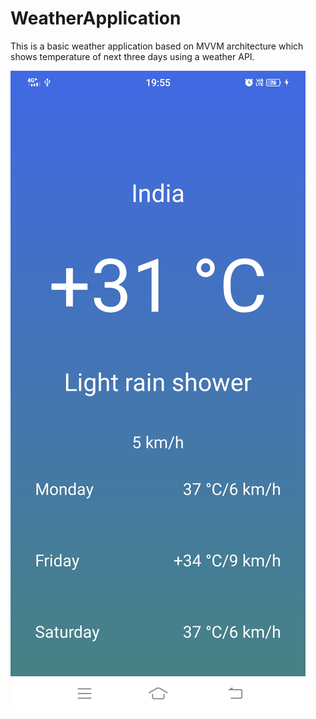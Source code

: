 # WeatherApplication

This is a basic weather application based on MVVM architecture which shows temperature of next three days using a weather API.

![1](/app/images/app.jpg)
